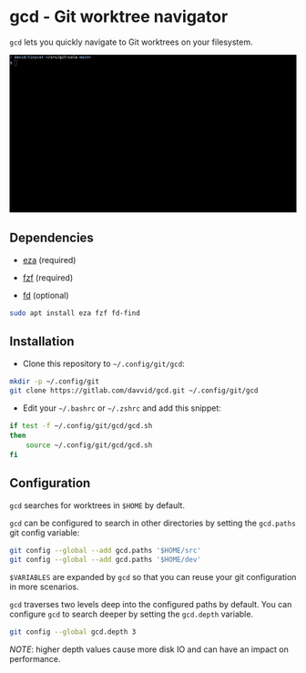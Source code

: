 # gcd - Git worktree navigator

`gcd` lets you quickly navigate to Git worktrees on your filesystem.

![Preview](gcd.gif)

## Dependencies

* [eza](https://github.com/eza-community/eza) (required)

* [fzf](https://github.com/junegunn/fzf) (required)

* [fd](https://github.com/sharkdp/fd) (optional)

```bash
sudo apt install eza fzf fd-find
```

## Installation

* Clone this repository to `~/.config/git/gcd`:

```bash
mkdir -p ~/.config/git
git clone https://gitlab.com/davvid/gcd.git ~/.config/git/gcd
```

* Edit your `~/.bashrc` or `~/.zshrc` and add this snippet:

```bash
if test -f ~/.config/git/gcd/gcd.sh
then
    source ~/.config/git/gcd/gcd.sh
fi
```

## Configuration

`gcd` searches for worktrees in `$HOME` by default.

`gcd` can be configured to search in other directories by setting the
`gcd.paths` git config variable:

```bash
git config --global --add gcd.paths '$HOME/src'
git config --global --add gcd.paths '$HOME/dev'
```

`$VARIABLES` are expanded by `gcd` so that you can reuse your git configuration
in more scenarios.

`gcd` traverses two levels deep into the configured paths by default.
You can configure `gcd` to search deeper by setting the `gcd.depth` variable.

```bash
git config --global gcd.depth 3
```

*NOTE*: higher depth values cause more disk IO and can have an impact on performance.
